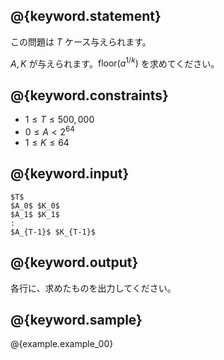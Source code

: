 ## @{keyword.statement}
この問題は $T$ ケース与えられます。

$A, K$ が与えられます。$\textrm{floor}(a^{1/k})$ を求めてください。

## @{keyword.constraints}

- $1 \leq T \leq 500,000$
- $0 \leq A < 2^{64}$
- $1 \leq K \leq 64$

## @{keyword.input}

```
$T$
$A_0$ $K_0$
$A_1$ $K_1$
:
$A_{T-1}$ $K_{T-1}$
```

## @{keyword.output}

各行に、求めたものを出力してください。

## @{keyword.sample}

@{example.example_00}
